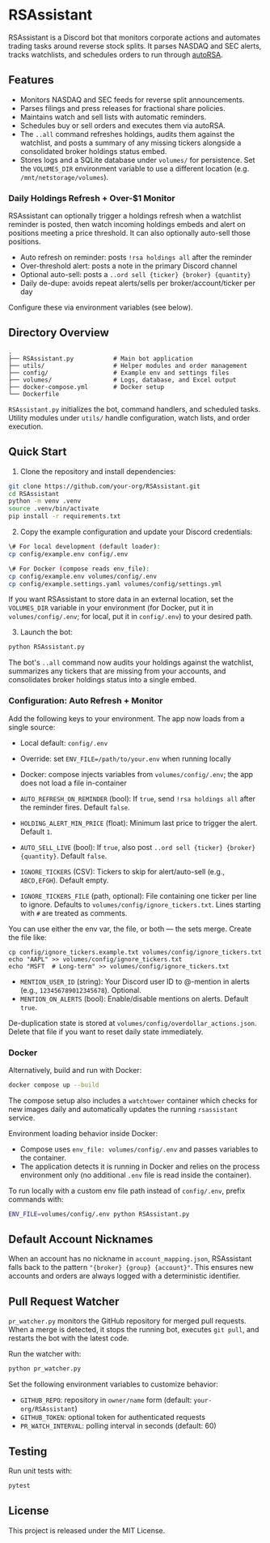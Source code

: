 # RSAssistant

RSAssistant is a Discord bot that monitors corporate actions and automates trading tasks around reverse stock splits. It parses NASDAQ and SEC alerts, tracks watchlists, and schedules orders to run through [autoRSA](https://github.com/NelsonDane/autoRSA).

## Features

- Monitors NASDAQ and SEC feeds for reverse split announcements.
- Parses filings and press releases for fractional share policies.
- Maintains watch and sell lists with automatic reminders.
- Schedules buy or sell orders and executes them via autoRSA.
- The `..all` command refreshes holdings, audits them against the watchlist,
  and posts a summary of any missing tickers alongside a consolidated broker
  holdings status embed.
- Stores logs and a SQLite database under `volumes/` for persistence. Set
  the `VOLUMES_DIR` environment variable to use a different location (e.g.
  `/mnt/netstorage/volumes`).

### Daily Holdings Refresh + Over-$1 Monitor

RSAssistant can optionally trigger a holdings refresh when a watchlist reminder is posted, then watch incoming holdings embeds and alert on positions meeting a price threshold. It can also optionally auto-sell those positions.

- Auto refresh on reminder: posts `!rsa holdings all` after the reminder
- Over-threshold alert: posts a note in the primary Discord channel
- Optional auto-sell: posts a `..ord sell {ticker} {broker} {quantity}`
- Daily de-dupe: avoids repeat alerts/sells per broker/account/ticker per day

Configure these via environment variables (see below).

## Directory Overview

```
.
├── RSAssistant.py           # Main bot application
├── utils/                   # Helper modules and order management
├── config/                  # Example env and settings files
├── volumes/                 # Logs, database, and Excel output
├── docker-compose.yml       # Docker setup
└── Dockerfile
```

`RSAssistant.py` initializes the bot, command handlers, and scheduled tasks. Utility modules under `utils/` handle configuration, watch lists, and order execution.

## Quick Start

1. Clone the repository and install dependencies:

```bash
git clone https://github.com/your-org/RSAssistant.git
cd RSAssistant
python -m venv .venv
source .venv/bin/activate
pip install -r requirements.txt
```

2. Copy the example configuration and update your Discord credentials:

```bash
\# For local development (default loader):
cp config/example.env config/.env

\# For Docker (compose reads env_file):
cp config/example.env volumes/config/.env
cp config/example.settings.yaml volumes/config/settings.yml
```

If you want RSAssistant to store data in an external location, set the
`VOLUMES_DIR` variable in your environment (for Docker, put it in
`volumes/config/.env`; for local, put it in `config/.env`) to your desired path.

3. Launch the bot:

```bash
python RSAssistant.py
```

The bot's `..all` command now audits your holdings against the watchlist,
summarizes any tickers that are missing from your accounts, and consolidates
broker holdings status into a single embed.

### Configuration: Auto Refresh + Monitor

Add the following keys to your environment. The app now loads from a single source:

- Local default: `config/.env`
- Override: set `ENV_FILE=/path/to/your.env` when running locally
- Docker: compose injects variables from `volumes/config/.env`; the app does not load a file in-container

- `AUTO_REFRESH_ON_REMINDER` (bool): If `true`, send `!rsa holdings all` after the reminder fires. Default `false`.
- `HOLDING_ALERT_MIN_PRICE` (float): Minimum last price to trigger the alert. Default `1`.
- `AUTO_SELL_LIVE` (bool): If `true`, also post `..ord sell {ticker} {broker} {quantity}`. Default `false`.
- `IGNORE_TICKERS` (CSV): Tickers to skip for alert/auto-sell (e.g., `ABCD,EFGH`). Default empty.
- `IGNORE_TICKERS_FILE` (path, optional): File containing one ticker per line to ignore. Defaults to `volumes/config/ignore_tickers.txt`. Lines starting with `#` are treated as comments.

You can use either the env var, the file, or both — the sets merge. Create the file like:

```
cp config/ignore_tickers.example.txt volumes/config/ignore_tickers.txt
echo "AAPL" >> volumes/config/ignore_tickers.txt
echo "MSFT  # Long-term" >> volumes/config/ignore_tickers.txt
```

- `MENTION_USER_ID` (string): Your Discord user ID to @-mention in alerts (e.g., `123456789012345678`). Optional.
- `MENTION_ON_ALERTS` (bool): Enable/disable mentions on alerts. Default `true`.

De-duplication state is stored at `volumes/config/overdollar_actions.json`. Delete that file if you want to reset daily state immediately.

### Docker

Alternatively, build and run with Docker:

```bash
docker compose up --build
```

The compose setup also includes a `watchtower` container which checks for new
images daily and automatically updates the running `rsassistant` service.

Environment loading behavior inside Docker:

- Compose uses `env_file: volumes/config/.env` and passes variables to the container.
- The application detects it is running in Docker and relies on the process environment only (no additional `.env` file is read inside the container).

To run locally with a custom env file path instead of `config/.env`, prefix commands with:

```bash
ENV_FILE=volumes/config/.env python RSAssistant.py
```

## Default Account Nicknames

When an account has no nickname in `account_mapping.json`, RSAssistant falls
back to the pattern `"{broker} {group} {account}"`. This ensures new accounts
and orders are always logged with a deterministic identifier.

## Pull Request Watcher

`pr_watcher.py` monitors the GitHub repository for merged pull requests. When a merge is detected, it stops the running bot, executes `git pull`, and restarts the bot with the latest code.

Run the watcher with:

```bash
python pr_watcher.py
```

Set the following environment variables to customize behavior:

- `GITHUB_REPO`: repository in `owner/name` form (default: `your-org/RSAssistant`)
- `GITHUB_TOKEN`: optional token for authenticated requests
- `PR_WATCH_INTERVAL`: polling interval in seconds (default: 60)

## Testing

Run unit tests with:

```bash
pytest
```

## License

This project is released under the MIT License.
